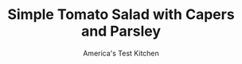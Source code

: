 ---
layout: ../../layouts/MarkdownPostLayout.astro
title: Simple Tomato Salad with Capers and Parsley
author: America's Test Kitchen
pubDate: 2023-03-15
description: "When tomatoes are at their peak, don’t stand in their way."
image_url: https://res.cloudinary.com/hksqkdlah/image/upload/ar_1:1,c_fill,dpr_2.0,f_auto,fl_lossy.progressive.strip_profile,g_faces:auto,q_auto:low,w_344/36816_sfs-simple-tomato-salad-capers-anchovy-parsley-23
tags: ["Side Dishes","Vegetables","Quick","Salads"]
calories: 502
protein: 1
carbohydrates: 7
fats: 
fiber: 2
ingredients: ["1 1/2 pounds mixed, ripe tomatoes, cored and sliced 1/4 inch thick","3 tablespoons, extra-virgin olive oil","1 tablespoon, minced shallot","1 tablespoon, capers, rinsed","1 , anchovy fillet, rinsed and minced","1 teaspoon, lemon juice","1/2 teaspoon, salt","1/4 teaspoon, pepper","1/8 teaspoon, red pepper flakes","1 tablespoon coarsley, chopped fresh parsley"]
serves: 4
time: "20 minutes"
instructions: ["Arrange tomatoes on large, shallow platter. Whisk oil, shallot, capers, anchovy, lemon juice, salt, pepper, and pepper flakes together in bowl. Spoon dressing over tomatoes. Sprinkle with parsley. Serve immediately."]
nutrition: ["427 mg Potassium","46 mg Phosphorus","23 mg Calcium","21 mg Magnesium","387 mg Sodium","10 g Fat","1 mg Niacin (B3)","7 g Monounsaturated","1 g Polyunsaturated","25 mg Vitamin C","1 g Saturated","2 g Fiber","28 µg Folate (food)","4 g Sugars","36 µg Vitamin K","167 g Water","7 g Carbs","28 µg Folate equivalent (total)","1 g Protein","2 mg Vitamin E","76 µg Vitamin A","125 kcal Energy","502 calories"]
notes: "For the best results, use peak-of-the-season tomatoes. Serve this salad with crusty bread to sop up the dressing."
---